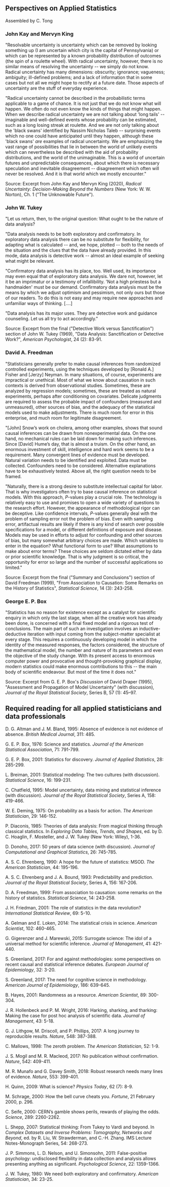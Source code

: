 ## Perspectives on Applied Statistics

Assembled by C. Tong

### John Kay and Mervyn King

"Resolvable uncertainty is uncertainty which can be removed by looking something up (I am uncertain which city is the capital of Pennsylvania) or which can be represented by a known probability distribution of outcomes (the spin of a roulette wheel).  With radical uncertainty, however, there is no similar means of resolving the uncertainty -- we simply do not know.  Radical uncertainty has many dimensions:  obscurity; ignorance; vagueness; ambiguity; ill-defined problems; and a lack of information that in some cases but not all we might hope to rectify at a future date.  Those aspects of uncertainty are the stuff of everyday experience.

"Radical uncertainty cannot be described in the probabilistic terms applicable to a game of chance.  It is not just that we do not know what will happen.  We often do not even know the kinds of things that might happen.  When we describe radical uncertainty we are not talking about 'long tails' -- imaginable and well-defined events whose probability can be estimated, such as a long losing streak at roulette.  And we are not only talking about the 'black swans' identified by Nassim Nicholas Taleb -- surprising events which no one could have anticipated until they happen, although these 'black swans' *are* examples of radical uncertainty.  We are emphasizing the vast range of possibilities that lie in between the world of unlikely events which can nevertheless be described with the aid of probability distributions, and the world of the unimaginable.  This is a world of uncertain futures and unpredictable consequences, about which there is necessary speculation and inevitable disagreement -- disagreement which often will never be resolved.  And it is that world which we mostly encounter."

 Source:  Excerpt from John Kay and Mervyn King (2020), *Radical Uncertainty:  Decision-Making Beyond the Numbers* (New York:  W. W. Norton), Ch. 1 ("The Unknowable Future").

### John W. Tukey

"Let us return, then, to the original question:  What ought to be the nature of data analysis?

"Data analysis needs to be both exploratory and confirmatory. In exploratory data analysis there can be no substitute for flexibility, for adapting what is calculated -- and, we hope, plotted -- both to the needs of the situation and the clues that the data have already provided. In this mode, data analysis is detective work -- almost an ideal example of seeking what might be relevant.

"Confirmatory data analysis has its place, too.  Well used, its importance may even equal that of exploratory data analysis. We dare not, however, let it be an imprimatur or a testimony of infallibility.  'Not a high priestess but a handmaiden' must be our demand. Confirmatory data analysis must be the means by which we adjust optimism and pessimism, not only ours but those of our readers. To do this is not easy and may require new approaches and unfamiliar ways of thinking.  \[....\]

"Data analysis has its major uses. They are detective work and guidance counseling. Let us all try to act accordingly."

Source:  Exceprt from the final ("Detective Work versus Sanctification") section of John W. Tukey (1969), "Data Analysis:  Sanctification or Detective Work?", *American Psychologist*, 24 (2):  83-91.

### David A. Freedman

"Statisticians generally prefer to make causal inferences from randomized controlled experiments, using the techniques developed by \[Ronald A.\] Fisher and \[Jerzy\] Neyman. In many situations, of course, experiments are impractical or unethical. Most of what we know about causation in such contexts is derived from observational studies. Sometimes, these are analyzed by regression models; sometimes, these are treated as natural experiments, perhaps after conditioning on covariates. Delicate judgments are required to assess the probable impact of confounders (measured and unmeasured), other sources of bias, and the adequacy of the statistical models used to make adjustments. There is much room for error in this enterprise, and much room for legitimate disagreement.

"\[John\] Snow’s work on cholera, among other examples, shows that sound causal inferences can be drawn from nonexperimental data. On the one hand, no mechanical rules can be laid down for making such inferences. Since \[David\] Hume’s day, that is almost a truism. On the other hand, an enormous investment of skill, intelligence and hard work seems to be a requirement. Many convergent lines of evidence must be developed. Natural variation needs to be identified and exploited. Data must be collected. Confounders need to be considered. Alternative explanations have to be exhaustively tested. Above all, the right question needs to be framed.

"Naturally, there is a strong desire to substitute intellectual capital for labor. That is why investigators often try to base causal inference on statistical models. With this approach, *P*-values play a crucial role. The technology is relatively easy to use and promises to open a wide variety of questions to the research effort. However, the appearance of methodological rigor can be deceptive. Like confidence intervals, *P*-values generally deal with the problem of sampling error not the problem of bias. Even with sampling error, artifactual results are likely if there is any kind of search over possible specifications for a model, or different definitions of exposure and disease. Models may be used in efforts to adjust for confounding and other sources of bias, but many somewhat arbitrary choices are made. Which variables to enter in the equation? What functional form to use? What assumptions to make about error terms?  These choices are seldom dictated either by data or prior scientific knowledge. That is why judgment is so critical, the opportunity for error so large and the number of successful applications so limited."

Source:  Excerpt from the final ("Summary and Conclusions") section of David Freedman (1999), "From Association to Causation: Some Remarks on the History of Statistics", *Statistical Science*, 14 (3):  243-258.

### George E. P. Box

"Statistics has no reason for existence except as a catalyst for scientific enquiry in which only the last stage, when all the creative work has already been done, is concerned with a final fixed model and a rigorous test of conclusions. The main part of such an investigation involves an inductive-deductive iteration with input coming from the subject-matter specialist at every stage. This requires a continuously developing model in which the identity of the measured responses, the factors considered, the structure of the mathematical model, the number and nature of its parameters and even the objective
of the study change. With its present access to enormous computer power and provocative and thought-provoking graphical display, modern statistics could make enormous contributions to this -- the main body of scientific endeavour. But most of the time it does not." 

Source:  Excerpt from G. E. P. Box's *Discussion* of David Draper (1995), "Assessment and Propagation of Model Uncertainty" (with discussion), *Journal of the Royal Statistical Society*, Series B, 57 (1):  45–97.


## Required reading for all applied statisticians and data professionals

D. G. Altman and J. M. Bland, 1995: Absence of evidence is not evidence of absence. *British Medical Journal*, 311: 485.

G. E. P. Box, 1976:  Science and statistics.  *Journal of the American Statistical Association*, 71:  791-799.

G. E. P. Box, 2001:  Statistics for discovery.  *Journal of Applied Statistics*, 28:  285-299.

L. Breiman, 2001:  Statistical modeling:  The two cultures (with discussion).  *Statistical Science*, 16:  199-231.

C. Chatfield, 1995:  Model uncertainty, data mining and statistical inference (with discussion).  *Journal of the Royal Statistical Society*, Series A, 158:  419-466.

W. E. Deming, 1975:  On probability as a basis for action.  *The American Statistician*, 29:  146-152.

P. Diaconis, 1985:  Theories of data analysis:  From magical thinking through classical statistics.  In *Exploring Data Tables, Trends, and Shapes*, ed. by D. C. Hoaglin, F. Mosteller, and J. W. Tukey (New York:  Wiley), 1-36.

D. Donoho, 2017:  50 years of data science (with discussion).  *Journal of Computational and Graphical Statistics*, 26:  745-785.

A. S. C. Ehrenberg, 1990:  A hope for the future of statistics:  MSOD.  *The American Statistician*, 44:  195-196.

A. S. C. Ehrenberg and J. A. Bound, 1993:  Predictability and prediction.  *Journal of the Royal Statistical Society*, Series A, 156:  167-206.

D. A. Freedman, 1999:  From association to causation:  some remarks on the history of statistics.  *Statistical Science*, 14:  243-258.

J. H. Friedman, 2001: The role of statistics in the data revolution? *International Statistical Review*, 69: 5-10.

A. Gelman and E. Loken, 2014:  The statistical crisis in science.  *American Scientist*, 102:  460-465.

G. Gigerenzer and J. Marewski, 2015:  Surrogate science:  The idol of a universal method for scientific inference.  *Journal of Management*, 41:  421-440.

S. Greenland, 2017:  For and against methodologies:  some perspectives on recent causal and statistical inference debates.  *European Journal of Epidemiology*, 32:  3-20.

S. Greenland, 2017:  The need for cognitive science in methodology.  *American Journal of Epidemiology*, 186:  639-645.

B. Hayes, 2001: Randomness as a resource. *American Scientist*, 89: 300-304.

J. R. Hollenbeck and P. M. Wright, 2016:  Harking, sharking, and tharking:  Making the case for post hoc analysis of scientific data.  *Journal of Management*, 43:  5-18.

G. J. Lithgow, M. Driscoll, and P. Phillips, 2017:  A long journey to reproducible results.  *Nature*, 548:  387-388.

C. Mallows, 1998:  The zeroth problem.  *The American Statistician*, 52:  1-9.

J. S. Mogil and M. R. Macleod, 2017:  No publication without confirmation.  *Nature*, 542:  409-411.

M. R. Munafo and G. Davey Smith, 2018:  Robust research needs many lines of evidence.  *Nature*, 553:  399-401.

H. Quinn, 2009:  What is science?  *Physics Today*, 62 (7):  8-9.

M. Schrage, 2000: How the bell curve cheats you. *Fortune*, 21 February 2000, p. 296.

C. Seife, 2000:  CERN’s gamble shows perils, rewards of playing the odds.  *Science*, 289:  2260-2262.

L. Shepp, 2007:  Statistical thinking:  From Tukey to Vardi and beyond.   In *Complex Datasets and Inverse Problems:  Tomography, Networks and Beyond*, ed. by R. Liu, W. Strawderman, and C.-H. Zhang.    IMS Lecture Notes-Monograph Series, 54:  268-273.

J. P. Simmons, L. D. Nelson, and U. Simonsohn, 2011:  False-positive psychology:  undisclosed flexibility in data collection and analysis allows presenting anything as significant.  *Psychological Science*, 22:  1359-1366.

J. W. Tukey, 1980:  We need both exploratory and confirmatory.  *American Statistician*, 34:  23-25.

